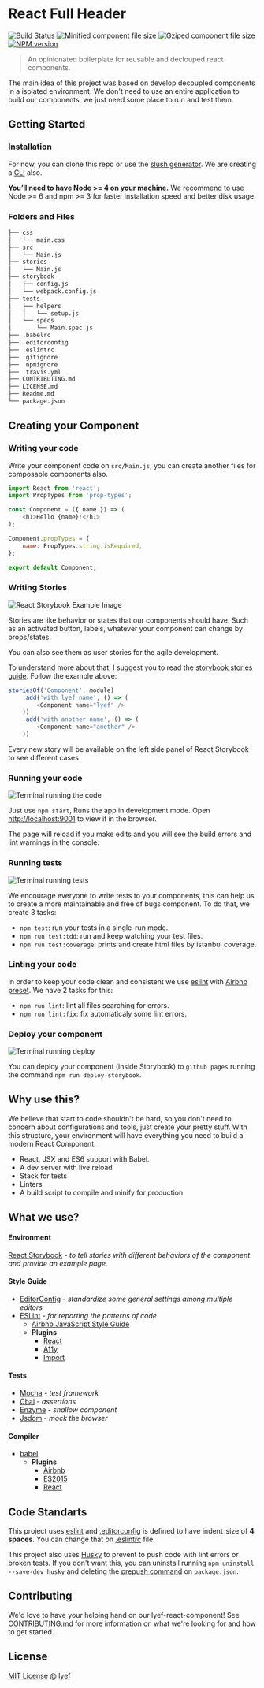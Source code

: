 # React Full Header
[![Build Status](https://travis-ci.org/lyef/lyef-react-component.svg)](https://travis-ci.org/lyef/lyef-react-component/)
![Minified component file size](https://badge-size.herokuapp.com/lyef/lyef-react-component/master/dist/Main.min.js.svg)
![Gziped component file size](https://badge-size.herokuapp.com/lyef/lyef-react-component/master/dist/Main.min.js.svg?compression=gzip)
[![NPM version](https://badge-me.herokuapp.com/api/npm/lyef-react-component.png)](http://badges.enytc.com/for/npm/lyef-react-component)

> An opinionated boilerplate for reusable and declouped react components.

The main idea of this project was based on develop decoupled components in a isolated environment. We don't need to use an entire application to build our components, we just need some place to run and test them.

## Getting Started

### Installation

For now, you can clone this repo or use the [slush generator](https://github.com/lyef/slush-lyef-react). We are creating a [CLI](https://github.com/lyef/lyef-react-cli) also.

**You’ll need to have Node >= 4 on your machine.** We recommend to use Node >= 6 and npm >= 3 for faster installation speed and better disk usage.

### Folders and Files

```sh
├── css
│   └── main.css
├── src
│   └── Main.js
├── stories
│   └── Main.js
├── storybook
│   ├── config.js
│   └── webpack.config.js
├── tests
│   ├── helpers
│   │   └── setup.js
│   └── specs
│       └── Main.spec.js
├── .babelrc
├── .editorconfig
├── .eslintrc
├── .gitignore
├── .npmignore
├── .travis.yml
├── CONTRIBUTING.md
├── LICENSE.md
├── Readme.md
└── package.json
```

## Creating your Component

### Writing your code

Write your component code on `src/Main.js`, you can create another files for composable components also.

```js
import React from 'react';
import PropTypes from 'prop-types';

const Component = ({ name }) => (
    <h1>Hello {name}!</h1>
);

Component.propTypes = {
    name: PropTypes.string.isRequired,
};

export default Component;
```

### Writing Stories

![React Storybook Example Image](images/storybook-example.gif)

Stories are like behavior or states that our components should have. Such as an activated button, labels, whatever your component can change by props/states.

You can also see them as user stories for the agile development.

To understand more about that, I suggest you to read the [storybook stories guide](https://storybook.js.org/basics/guide-react/). Follow the example above:

```js
storiesOf('Component', module)
    .add('with lyef name', () => (
        <Component name="lyef" />
    ))
    .add('with another name', () => (
        <Component name="another" />
    ))
```

Every new story will be available on the left side panel of React Storybook to see different cases.

### Running your code

![Terminal running the code](images/storybook-run.gif)

Just use `npm start`, Runs the app in development mode.
Open [http://localhost:9001](http://localhost:9001) to view it in the browser.

The page will reload if you make edits and you will see the build errors and lint warnings in the console.

### Running tests

![Terminal running tests](images/tests.gif)

We encourage everyone to write tests to your components, this can help us to create a more maintainable and free of bugs component. To do that, we create 3 tasks:

- `npm test`: run your tests in a single-run mode.
- `npm run test:tdd`: run and keep watching your test files.
- `npm run test:coverage`: prints and create html files by istanbul coverage.

### Linting your code

In order to keep your code clean and consistent we use [eslint](http://eslint.org/) with [Airbnb preset](https://github.com/airbnb/javascript/tree/master/react). We have 2 tasks for this:

- `npm run lint`: lint all files searching for errors.
- `npm run lint:fix`: fix automaticaly some lint errors.

### Deploy your component

![Terminal running deploy](images/deploy.png)

You can deploy your component (inside Storybook) to `github pages` running the command `npm run deploy-storybook`.

## Why use this?

We believe that start to code shouldn't be hard, so you don't need to concern about configurations and tools, just create your pretty stuff. With this structure, your environment will have everything you need to build a modern React Component:

- React, JSX and ES6 support with Babel.
- A dev server with live reload
- Stack for tests
- Linters
- A build script to compile and minify for production

## What we use?

#### Environment

[React Storybook](https://github.com/kadirahq/react-storybook) - *to tell stories with different behaviors of the component and provide an example page.*

#### Style Guide

- [EditorConfig](http://editorconfig.org/) - *standardize some general settings among multiple editors*
- [ESLint](http://eslint.org/) - *for reporting the patterns of code*
  - [Airbnb JavaScript Style Guide](https://github.com/airbnb/javascript)
  - **Plugins**
    - [React](https://github.com/yannickcr/eslint-plugin-react)
    - [A11y](https://github.com/evcohen/eslint-plugin-jsx-a11y)
    - [Import](https://github.com/benmosher/eslint-plugin-import)

#### Tests
- [Mocha](https://github.com/mochajs/mocha) - *test framework*
- [Chai](https://github.com/chaijs/chai) - *assertions*
- [Enzyme](https://github.com/airbnb/enzyme) - *shallow component*
- [Jsdom](https://github.com/tmpvar/jsdom) - *mock the browser*

#### Compiler

- [babel](https://babeljs.io/)
  - **Plugins**
    - [Airbnb](https://github.com/airbnb/babel-preset-airbnb)
    - [ES2015](https://www.npmjs.com/package/babel-preset-es2015)
    - [React](https://www.npmjs.com/package/babel-preset-react)

## Code Standarts

This project uses [eslint](http://eslint.org/) and [.editorconfig](http://editorconfig.org/) is defined to have indent_size of **4 spaces**. You can change that on [.eslintrc](https://github.com/lyef/lyef-react-component/blob/master/.eslintrc#L16) file.

This project also uses [Husky](https://github.com/typicode/husky) to prevent to push code with lint errors or broken tests. If you don't want this, you can uninstall running `npm uninstall --save-dev husky` and deleting the [prepush command](https://github.com/lyef/lyef-react-component/blob/master/package.json#L21) on `package.json`.

## Contributing

We'd love to have your helping hand on our lyef-react-component! See [CONTRIBUTING.md](https://github.com/lyef/lyef-react-component/blob/master/CONTRIBUTING.md) for more information on what we're looking for and how to get started.

## License

[MIT License](https://github.com/lyef/lyef-react-component/blob/master/LICENSE.md) @ [lyef](https://lyef.github.io)
